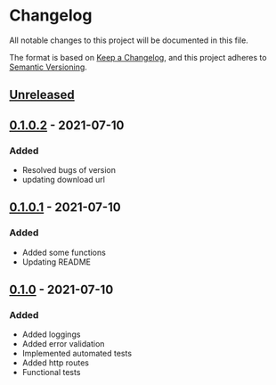 # Changelog
All notable changes to this project will be documented in this file.

The format is based on [Keep a Changelog](https://keepachangelog.com/en/1.0.0/),
and this project adheres to [Semantic Versioning](https://semver.org/spec/v2.0.0.html).

## [Unreleased]

## [0.1.0.2] - 2021-07-10
### Added
- Resolved bugs of version
- updating download url

## [0.1.0.1] - 2021-07-10
### Added
- Added some functions
- Updating README

## [0.1.0] - 2021-07-10
### Added
- Added loggings
- Added error validation
- Implemented automated tests
- Added http routes
- Functional tests


[Unreleased]: https://github.com/Suspir0n/kitty-Mock-Lib-Python/compare/v.1.0...HEAD
[0.1.0.2]: https://github.com/Suspir0n/kitty-Mock-Lib-Python/releases/tag/v0.1.0.2
[0.1.0.1]: https://github.com/Suspir0n/kitty-Mock-Lib-Python/releases/tag/v0.1.0.1
[0.1.0]: https://github.com/Suspir0n/kitty-Mock-Lib-Python/releases/tag/v0.1.0
